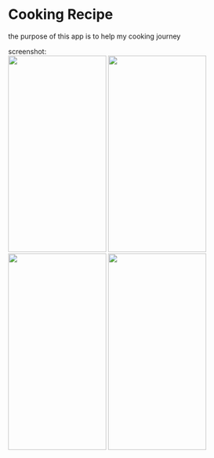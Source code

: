# Cooking Recipe
the purpose of this app is to help my cooking journey <br>

screenshot: <br>
<image src="https://github.com/user-attachments/assets/2a9a4536-211b-40f0-a8f6-0183a3cfe76c" width=200, height=400>
<image src="https://github.com/user-attachments/assets/f973caa0-36f9-4fa2-9cb7-2d26138c24a5" width=200, height=400>
<image src="https://github.com/user-attachments/assets/98e037de-1850-40bf-81da-6bb3ae096c99" width=200, height=400>
<image src="https://github.com/user-attachments/assets/0c6ec601-b2d7-4482-a255-c37a0084c083" width=200, height=400>

